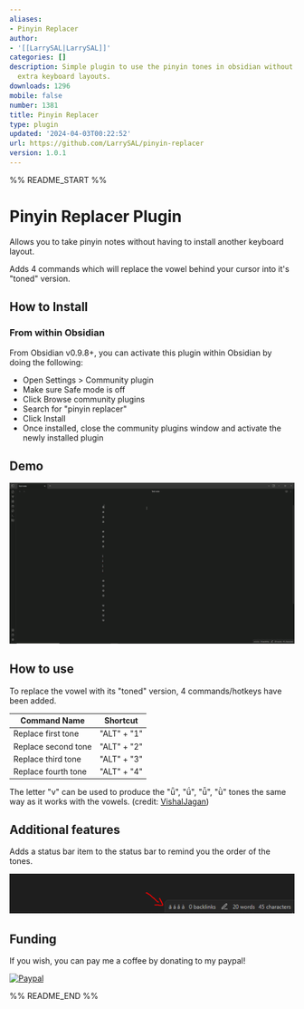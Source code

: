 ```yaml
---
aliases:
- Pinyin Replacer
author:
- '[[LarrySAL|LarrySAL]]'
categories: []
description: Simple plugin to use the pinyin tones in obsidian without having to install
  extra keyboard layouts.
downloads: 1296
mobile: false
number: 1381
title: Pinyin Replacer
type: plugin
updated: '2024-04-03T00:22:52'
url: https://github.com/LarrySAL/pinyin-replacer
version: 1.0.1
---
```


%% README_START %%

# Pinyin Replacer Plugin

Allows you to take pinyin notes without having to install another keyboard layout.

Adds 4 commands which will replace the vowel behind your cursor into it's "toned" version.

## How to Install
### From within Obsidian

From Obsidian v0.9.8+, you can activate this plugin within Obsidian by doing the following:

- Open Settings > Community plugin
- Make sure Safe mode is off
- Click Browse community plugins
- Search for "pinyin replacer"
- Click Install
- Once installed, close the community plugins window and activate the newly installed plugin

## Demo

![](https://github.com/LarrySAL/pinyin-replacer/blob/master/resources/show_replacement.gif)

## How to use

To replace the vowel with its "toned" version, 4 commands/hotkeys have been added.

| Command Name        | Shortcut |
| ------------------- | -------- |
| Replace first tone  | "ALT" + "1"  |
| Replace second tone | "ALT" + "2"  |
| Replace third tone  | "ALT" + "3"  |
| Replace fourth tone | "ALT" + "4"  |

The letter "v" can be used to produce the "ǖ", "ǘ", "ǚ", "ǜ" tones the same way as it works with the vowels. (credit: [VishalJagan](https://github.com/VishalJagan))

## Additional features

Adds a status bar item to the status bar to remind you the order of the tones.

![](https://github.com/LarrySAL/pinyin-replacer/blob/master/resources/Status_bar_item.PNG)

## Funding

If you wish, you can pay me a coffee by donating to my paypal!

[![Paypal](https://img.shields.io/badge/paypal-janLa69-yellow?style=social&logo=paypal)](https://www.paypal.com/paypalme/janLa69)



%% README_END %%